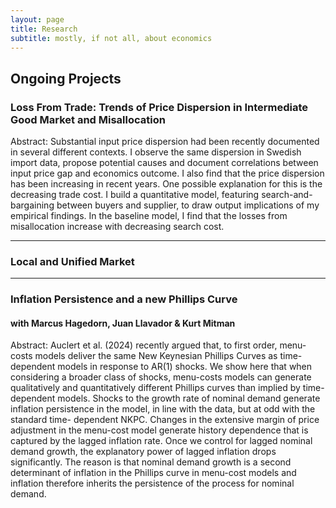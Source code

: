 ```yaml
---
layout: page
title: Research
subtitle: mostly, if not all, about economics
---
```


## Ongoing Projects

### Loss From Trade: Trends of Price Dispersion in Intermediate Good Market and Misallocation

Abstract: Substantial input price dispersion had been recently documented in several different contexts. I observe the same dispersion in Swedish import data, propose potential causes and document correlations between input price gap and economics outcome. I also find that the price dispersion has been increasing in recent years. One possible explanation for this is the decreasing trade cost. I build a quantitative model, featuring search-and-bargaining between buyers and supplier, to draw output implications of my empirical findings. In the baseline model, I find that the losses from misallocation increase with decreasing search cost. 

---
### Local and Unified Market

---
### Inflation Persistence and a new Phillips Curve 
#### with Marcus Hagedorn, Juan Llavador & Kurt Mitman
Abstract: Auclert et al. (2024) recently argued that, to first order, menu-costs models deliver
the same New Keynesian Phillips Curves as time-dependent models in response to AR(1)
shocks. We show here that when considering a broader class of shocks, menu-costs models
can generate qualitatively and quantitatively different Phillips curves than implied by
time-dependent models. Shocks to the growth rate of nominal demand generate inflation
persistence in the model, in line with the data, but at odd with the standard time-
dependent NKPC. Changes in the extensive margin of price adjustment in the menu-cost
model generate history dependence that is captured by the lagged inflation rate. Once
we control for lagged nominal demand growth, the explanatory power of lagged inflation
drops significantly. The reason is that nominal demand growth is a second determinant
of inflation in the Phillips curve in menu-cost models and inflation therefore inherits the
persistence of the process for nominal demand.
